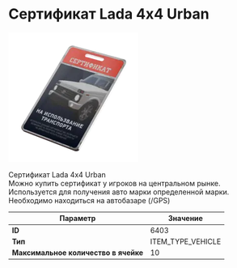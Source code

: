# Сертификат Lada 4x4 Urban

![Item Image](../img/6403.webp?raw=true)

Сертификат Lada 4x4 Urban<br>Можно купить сертификат у игроков на центральном рынке.<br>Используется для получения авто марки определенной марки.<br>Необходимо находиться на автобазаре (/GPS)


| Параметр | Значение |
|----------|----------|
| **ID** | 6403 |
| **Тип** | ITEM_TYPE_VEHICLE |
| **Максимальное количество в ячейке** | 10 |

